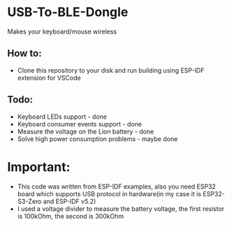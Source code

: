 # USB-To-BLE-Dongle
Makes your keyboard/mouse wireless
## How to:
- Clone this repository to your disk and run building using ESP-IDF extension for VSCode
## Todo:
- Keyboard LEDs support - done
- Keyboard consumer events support - done
- Measure the voltage on the Lion battery - done
- Solve high power consumption problems - maybe done
# Important:
- This code was written from ESP-IDF examples, also you need ESP32 board which supports USB protocol in hardware(in my case it is ESP32-S3-Zero and ESP-IDF v5.2)
- I used a voltage divider to measure the battery voltage, the first resistor is 100kOhm, the second is 300kOhm
